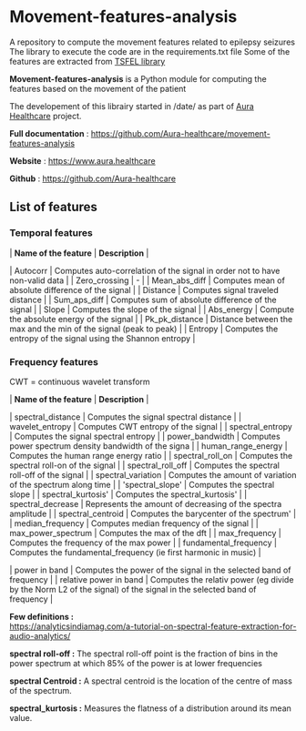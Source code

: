 # Movement-features-analysis 

A repository to compute the movement features related to epilepsy seizures
The library to execute the code are in the requirements.txt file
Some of the features are extracted from [TSFEL library](https://tsfel.readthedocs.io/en/latest/descriptions/feature_list.html) 


**Movement-features-analysis** is a Python module for computing the features based on the movement of the patient

The developement of this librairy started in /date/ as part of [Aura Healthcare](https://www.aura.healthcare) project.

**Full documentation** : https://github.com/Aura-healthcare/movement-features-analysis

**Website** : https://www.aura.healthcare

**Github** : https://github.com/Aura-healthcare  

## List of features  

###  Temporal features  

| **Name of the feature** | **Description** | 

| Autocorr | Computes auto-correlation of the signal in order not to have <br/>non-valid data |
| Zero_crossing | - |
| Mean_abs_diff | Computes mean of absolute difference of the signal |
| Distance | Computes signal traveled distance |
| Sum_aps_diff | Computes sum of absolute difference of the signal | 
| Slope | Computes the slope of the signal |
| Abs_energy | Compute the absolute energy of the signal |
| Pk_pk_distance | Distance between the max and the min of the signal (peak to peak) |
| Entropy | Computes the entropy of the signal using the Shannon entropy |

###  Frequency features  

CWT = continuous wavelet transform

| **Name of the feature** | **Description** | 

| spectral_distance |  Computes the signal spectral distance |
| wavelet_entropy | Computes CWT entropy of the signal |
| spectral_entropy |  Computes the signal spectral entropy |
| power_bandwidth |  Computes power spectrum density bandwidth of the signa |
| human_range_energy |  Computes the human range energy ratio |
| spectral_roll_on |  Computes the spectral roll-on of the signal |
| spectral_roll_off |  Computes the spectral roll-off of the signal |
| spectral_variation |  Computes the amount of variation of the spectrum along time |
| 'spectral_slope' |  Computes the spectral slope |
| spectral_kurtosis' |  Computes the spectral_kurtosis' |
| spectral_decrease |  Represents the amount of decreasing of the spectra amplitude |
| spectral_centroid |  Computes the barycenter of the spectrum' |
| median_frequency |  Computes median frequency of the signal |
| max_power_spectrum |  Computes the max of the dft |
| max_frequency |  Computes the frequency of the max power |
| fundamental_frequency |  Computes the fundamental_frequency (ie first harmonic in music) |

| power in band |  Computes the power of the signal in the selected band of frequency  |
| relative power in band |  Computes the relativ power (eg divide by the Norm L2 of the signal) of the signal in the selected band of frequency  |  


**Few definitions :**  
https://analyticsindiamag.com/a-tutorial-on-spectral-feature-extraction-for-audio-analytics/

**spectral roll-off :** The spectral roll-off point is the fraction of bins in the power spectrum at which 85% of the power is at lower frequencies 

**spectral Centroid :** A spectral centroid is the location of the centre of mass of the spectrum.

**spectral_kurtosis :** Measures the flatness of a distribution around its mean value. 
